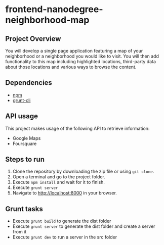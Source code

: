 # frontend-nanodegree-neighborhood-map

## Project Overview

You will develop a single page application featuring a map of your neighborhood or a neighborhood you would like to visit. You will then add functionality to this map including highlighted locations, third-party data about those locations and various ways to browse the content.

## Dependencies

* [npm](https://www.npmjs.com/)
* [grunt-cli](https://github.com/gruntjs/grunt-cli)

##  API usage

This project makes usage of the following API to retrieve information:
  * Google Maps
  * Foursquare

## Steps to run

1. Clone the repository by downloading the zip file or using `git clone`.
2. Open a terminal and go to the project folder.
3. Execute `npm install` and wait for it to finish.
3. Execute `grunt server`
4. Navigate to [http://localhost:8000](http://localhost:8000) in your browser.

## Grunt tasks

* Execute `grunt build` to generate the dist folder
* Execute `grunt server` to generate the dist folder and create a server from it
* Execute `grunt dev` to run a server in the src folder
